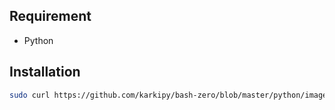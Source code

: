 ## Requirement

 - Python

## Installation
```bash
sudo curl https://github.com/karkipy/bash-zero/blob/master/python/imagesToImport/imagesToImport -o /usr/local/bin/imagesToImport && sudo chmod +x /usr/local/bin/imagesToImport
```
